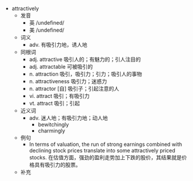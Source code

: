 - attractively
  - 发音
    - 英 /undefined/
    - 美 /undefined/
  - 词义
    - adv. 有吸引力地，诱人地
  - 同根词
    - adj. attractive 吸引人的；有魅力的；引人注目的
    - adj. attractable 可被吸引的
    - n. attraction 吸引，吸引力；引力；吸引人的事物
    - n. attractiveness 吸引力；迷惑力
    - n. attractor [自] 吸引子；引起注意的人
    - vi. attract 吸引；有吸引力
    - vt. attract 吸引；引起
  - 近义词
    - adv. 迷人地；有吸引力地；动人地
      - bewitchingly
      - charmingly
  - 例句
    - In terms of valuation, the run of strong earnings combined with declining stock prices translate into some attractively priced stocks. 在估值方面，强劲的盈利走势加上下跌的股价，其结果就是价格具有吸引力的股票。
  - 补充